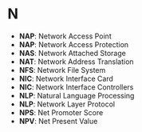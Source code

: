 # N

- **NAP**: Network Access Point
- **NAP**: Network Access Protection
- **NAS**: Network Attached Storage
- **NAT**: Network Address Translation 
- **NFS**: Network File System
- **NIC**: Network Interface Card
- **NIC**: Network Interface Controllers
- **NLP**: Natural Language Processing
- **NLP**: Network Layer Protocol
- **NPS**: Net Promoter Score
- **NPV**: Net Present Value
